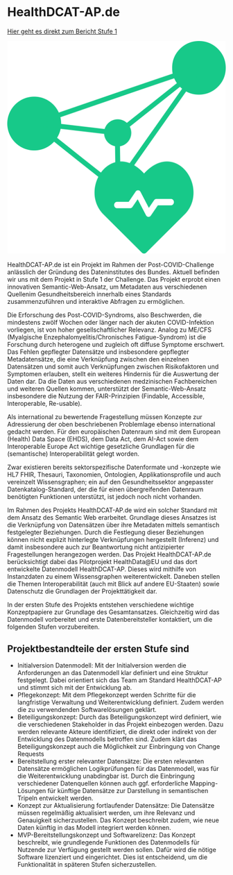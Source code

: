# HealthDCAT-AP.de

[Hier geht es direkt zum Bericht Stufe 1](/report_stage_1.md)



![Logo HealthDCAT-AP.de](https://github.com/HealthDCAT-AP-de/healthdcat-ap.de/blob/main/images/logo_HealthDCAT-AP.de.png?raw=true)


HealthDCAT-AP.de ist ein Projekt im Rahmen der Post-COVID-Challenge anlässlich der Gründung des Dateninstitutes des Bundes. Aktuell befinden wir uns mit dem Projekt in Stufe 1 der Challenge.
Das Projekt erprobt einen innovativen Semantic-Web-Ansatz, um Metadaten aus verschiedenen Quellenim Gesundheitsbereich innerhalb eines Standards zusammenzuführen und interaktive Abfragen zu ermöglichen.

Die Erforschung des Post-COVID-Syndroms, also Beschwerden, die mindestens zwölf Wochen oder länger nach der akuten COVID-Infektion vorliegen, ist von hoher gesellschaftlicher Relevanz. Analog zu ME/CFS (Myalgische Enzephalomyelitis/Chronisches Fatigue-Syndrom) ist die Forschung durch heterogene und zugleich oft diffuse Symptome erschwert. Das Fehlen gepflegter Datensätze und insbesondere gepflegter Metadatensätze, die eine Verknüpfung zwischen den einzelnen Datensätzen und somit auch Verknüpfungen zwischen Risikofaktoren und Symptomen erlauben, stellt ein weiteres Hindernis für die Auswertung der Daten dar. Da die Daten aus verschiedenen medzinischen Fachbereichen und weiteren Quellen kommen, unterstützt der Semantic-Web-Ansatz insbesondere die Nutzung der FAIR-Prinzipien (Findable, Accessible, Interoperable, Re-usable).

Als international zu bewertende Fragestellung müssen Konzepte zur Adressierung der oben beschriebenen Problemlage ebenso international gedacht werden.
Für den europäischen Datenraum sind mit dem European (Health) Data Space (EHDS), dem Data Act, dem AI-Act sowie dem Interoperable Europe Act wichtige gesetzliche Grundlagen für die (semantische) Interoperabilität gelegt worden.

Zwar existieren bereits sektorspezifische Datenformate und -konzepte wie HL7 FHIR, Thesauri, Taxonomien, Ontologien, Applikationsprofile und auch vereinzelt Wissensgraphen; ein auf den Gesundheitssektor angepasster Datenkatalog-Standard, der die für einen übergreifenden Datenraum benötigten Funktionen unterstützt, ist jedoch noch nicht vorhanden.

Im Rahmen des Projekts HealthDCAT-AP.de wird ein solcher Standard mit dem Ansatz des Semantic Web erarbeitet. Grundlage dieses Ansatzes ist die Verknüpfung von Datensätzen über ihre Metadaten mittels semantisch festgelegter Beziehungen. Durch die Festlegung dieser Beziehungen können nicht explizit hinterlegte Verknüpfungen hergestellt (Inferenz) und damit insbesondere auch zur Beantwortung nicht antizipierter Fragestellungen herangezogen werden.
Das Projekt HealthDCAT-AP.de berücksichtigt dabei das Pilotprojekt HealthData@EU und das dort entwickelte Datenmodell HealthDCAT-AP. Dieses wird mithilfe von Instanzdaten zu einem Wissensgraphen weiterentwickelt. Daneben stellen die Themen Interoperabilität (auch mit Blick auf andere EU-Staaten) sowie Datenschutz die Grundlagen der Projekttätigkeit dar.

In der ersten Stufe des Projekts entstehen verschiedene wichtige Konzeptpapiere zur Grundlage des Gesamtansatzes. Gleichzeitig wird das Datenmodell vorbereitet und erste Datenbereitsteller kontaktiert, um die folgenden Stufen vorzubereiten.

## Projektbestandteile der ersten Stufe sind

* Initialversion Datenmodell: Mit der Initialversion werden die Anforderungen an das Datenmodell klar definiert und eine Struktur festgelegt. Dabei orientiert sich das Team am Standard HealthDCAT-AP und stimmt sich mit der Entwicklung ab.
* Pflegekonzept: Mit dem Pflegekonzept werden Schritte für die langfristige Verwaltung und Weiterentwicklung definiert. Zudem werden die zu verwendenden Softwarelösungen geklärt.
* Beteiligungskonzept: Durch das Beteiligungskonzept wird definiert, wie die verschiedenen Stakeholder in das Projekt einbezogen werden. Dazu werden relevante Akteure identifiziert, die direkt oder indirekt von der Entwicklung des Datenmodells betroffen sind. Zudem klärt das Beteiligungskonzept auch die Möglichkeit zur Einbringung von Change Requests
* Bereitstellung erster relevanter Datensätze: Die ersten relevanten Datensätze ermöglichen Logikprüfungen für das Datenmodell, was für die Weiterentwicklung unabdingbar ist. Durch die Einbringung verschiedener Datenquellen können auch ggf. erforderliche Mapping-Lösungen für künftige Datensätze zur Darstellung in semantischen Tripeln entwickelt werden.
* Konzept zur Aktualisierung fortlaufender Datensätze: Die Datensätze müssen regelmäßig aktualisiert werden, um ihre Relevanz und Genauigkeit sicherzustellen. Das Konzept beschreibt zudem, wie neue Daten künftig in das Modell integriert werden können.
* MVP-Bereitstellungskonzept und Softwarelizenz: Das Konzept beschreibt, wie grundlegende Funktionen des Datenmodells für Nutzende zur Verfügung gestellt werden sollen. Dafür wird die nötige Software lizenziert und eingerichtet. Dies ist entscheidend, um die Funktionalität in späteren Stufen sicherzustellen.
